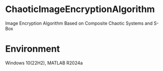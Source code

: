 # ChaoticImageEncryptionAlgorithm
Image Encryption Algorithm Based on Composite Chaotic Systems and S-Box
# Environment
Windows 10(22H2), MATLAB R2024a
